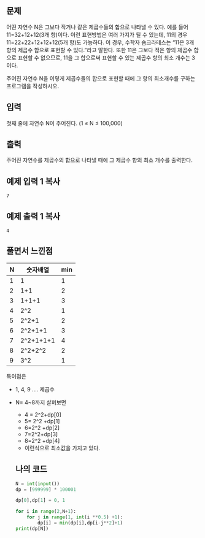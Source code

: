 ## 문제

어떤 자연수 N은 그보다 작거나 같은 제곱수들의 합으로 나타낼 수 있다. 예를 들어 11=32+12+12(3개 항)이다. 이런 표현방법은 여러 가지가 될 수 있는데, 11의 경우 11=22+22+12+12+12(5개 항)도 가능하다. 이 경우, 수학자 숌크라테스는 “11은 3개 항의 제곱수 합으로 표현할 수 있다.”라고 말한다. 또한 11은 그보다 적은 항의 제곱수 합으로 표현할 수 없으므로, 11을 그 합으로써 표현할 수 있는 제곱수 항의 최소 개수는 3이다.

주어진 자연수 N을 이렇게 제곱수들의 합으로 표현할 때에 그 항의 최소개수를 구하는 프로그램을 작성하시오.

## 입력

첫째 줄에 자연수 N이 주어진다. (1 ≤ N ≤ 100,000)

## 출력

주어진 자연수를 제곱수의 합으로 나타낼 때에 그 제곱수 항의 최소 개수를 출력한다.

## 예제 입력 1 복사

```
7
```

## 예제 출력 1 복사

```
4
```



## 풀면서 느낀점 



| N    | 숫자배열  | min  |
| ---- | --------- | ---- |
| 1    | 1         | 1    |
| 2    | 1+1       | 2    |
| 3    | 1+1+1     | 3    |
| 4    | 2^2       | 1    |
| 5    | 2^2+1     | 2    |
| 6    | 2^2+1+1   | 3    |
| 7    | 2^2+1+1+1 | 4    |
| 8    | 2^2+2^2   | 2    |
| 9    | 3^2       | 1    |

특이점은 

- 1, 4, 9 .... 제곱수

- N= 4~8까지 살펴보면 

  - 4 = 2^2+dp[0]
  - 5= 2^2 +dp[1]
  - 6=2^2 +dp[2]
  - 7=2^2+dp[3]
  - 8=2^2 +dp[4] 
  - 이런식으로 최소값을 가지고 있다.

  

  

  ## 나의 코드

  ```python
  N = int(input())
  dp = [999999] * 100001
  
  dp[0],dp[1] = 0, 1
  
  for i in range(2,N+1):
      for j in range(1, int(i **0.5) +1):
          dp[i] = min(dp[i],dp[i-j**2]+1)
  print(dp[N])
  ```

  



